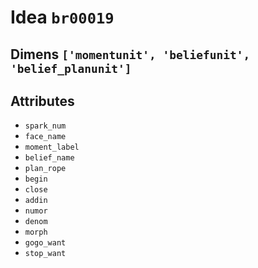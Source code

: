 # Idea `br00019`

## Dimens `['momentunit', 'beliefunit', 'belief_planunit']`

## Attributes
- `spark_num`
- `face_name`
- `moment_label`
- `belief_name`
- `plan_rope`
- `begin`
- `close`
- `addin`
- `numor`
- `denom`
- `morph`
- `gogo_want`
- `stop_want`
